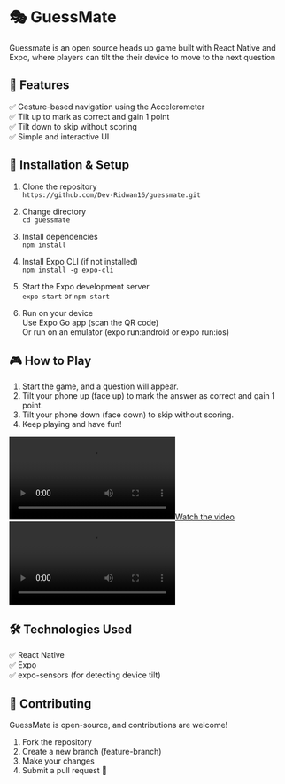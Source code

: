 # 🎭 GuessMate

Guessmate is an open source heads up game built with React Native and Expo, where players can tilt the their device to move to the next question

## 📱 Features

✅ Gesture-based navigation using the Accelerometer  
✅ Tilt up to mark as correct and gain 1 point  
✅ Tilt down to skip without scoring  
✅ Simple and interactive UI  

## 🚀 Installation & Setup

1. Clone the repository  
`https://github.com/Dev-Ridwan16/guessmate.git`

2. Change directory  
`cd guessmate`

3. Install dependencies  
   `npm install`

4. Install Expo CLI (if not installed)  
   `npm install -g expo-cli`

5. Start the Expo development server  
   `expo start` or `npm start`

6. Run on your device  
   Use Expo Go app (scan the QR code)  
   Or run on an emulator (expo run:android or expo run:ios)

## 🎮 How to Play
1. Start the game, and a question will appear.  
2. Tilt your phone up (face up) to mark the answer as correct and gain 1 point.  
3. Tilt your phone down (face down) to skip without scoring.  
4. Keep playing and have fun!
   
[![Watch the video](./IMG_5293.MP4)](./IMG_5293.MP4)  
![Demo Video](./IMG_5293.MP4)

## 🛠️ Technologies Used
✅ React Native  
✅ Expo  
✅ expo-sensors (for detecting device tilt)  

## 🤝 Contributing
GuessMate is open-source, and contributions are welcome!

1. Fork the repository  
2. Create a new branch (feature-branch)  
3. Make your changes  
4. Submit a pull request 🎉  
